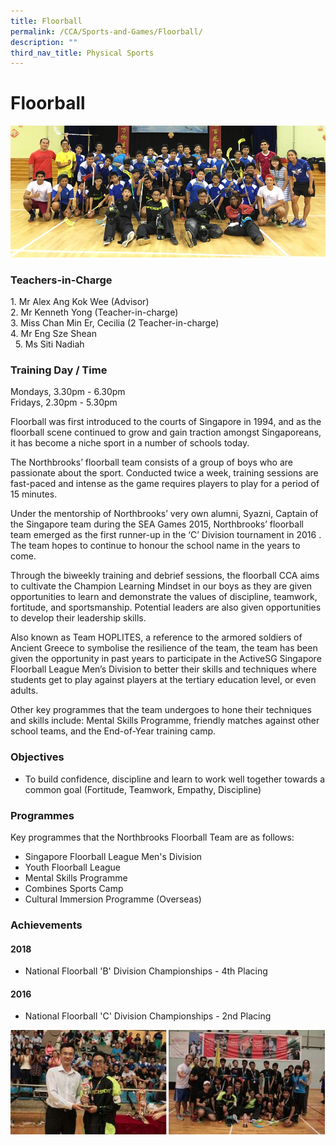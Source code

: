 ```yaml
---
title: Floorball
permalink: /CCA/Sports-and-Games/Floorball/
description: ""
third_nav_title: Physical Sports
---
```

Floorball
=========
![](/images/floorball.jpeg)

### Teachers-in-Charge

1\. Mr Alex Ang Kok Wee (Advisor) <br>
2\. Mr Kenneth Yong (Teacher-in-charge) <br>
3\. Miss Chan Min Er, Cecilia (2 Teacher-in-charge) <br>
4\. Mr Eng Sze Shean <br> 
5\. Ms Siti Nadiah

### Training Day / Time

Mondays, 3.30pm - 6.30pm  
Fridays, 2.30pm - 5.30pm  

Floorball was first introduced to the courts of Singapore in 1994, and as the floorball scene continued to grow and gain traction amongst Singaporeans, it has become a niche sport in a number of schools today.  
  
The Northbrooks’ floorball team consists of a group of boys who are passionate about the sport. Conducted twice a week, training sessions are fast-paced and intense as the game requires players to play for a period of 15 minutes.  
  
Under the mentorship of Northbrooks’ very own alumni, Syazni, Captain of the Singapore team during the SEA Games 2015, Northbrooks’ floorball team emerged as the first runner-up in the ‘C’ Division tournament in 2016 . The team hopes to continue to honour the school name in the years to come.  
  
Through the biweekly training and debrief sessions, the floorball CCA aims to cultivate the Champion Learning Mindset in our boys as they are given opportunities to learn and demonstrate the values of discipline, teamwork, fortitude, and sportsmanship. Potential leaders are also given opportunities to develop their leadership skills.  
  
Also known as Team HOPLITES, a reference to the armored soldiers of Ancient Greece to symbolise the resilience of the team, the team has been given the opportunity in past years to participate in the ActiveSG Singapore Floorball League Men’s Division to better their skills and techniques where students get to play against players at the tertiary education level, or even adults.  
  
Other key programmes that the team undergoes to hone their techniques and skills include: Mental Skills Programme, friendly matches against other school teams, and the End-of-Year training camp.

### Objectives

*   To build confidence, discipline and learn to work well together towards a common goal (Fortitude, Teamwork, Empathy, Discipline)

### Programmes

Key programmes that the Northbrooks Floorball Team are as follows:  
  

*   Singapore Floorball League Men's Division
*   Youth Floorball League
*   Mental Skills Programme
*   Combines Sports Camp
*   Cultural Immersion Programme (Overseas)

### Achievements

  

#### 2018

*   National Floorball 'B' Division Championships - 4th Placing

  

#### 2016

*   National Floorball 'C' Division Championships - 2nd Placing

![](/images/floorball2.png)